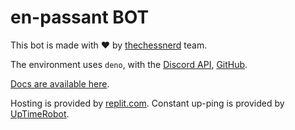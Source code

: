 
# en-passant BOT

This bot is made with ❤️ by [thechessnerd](https://www.instagram.com/thechessnerd/) team.

The environment uses `deno`, with the [Discord API](https://discordeno.mod.land/), [GitHub](https://github.com/discordeno/discordeno/).

[Docs are available here](https://doc.deno.land/https://deno.land/x/discordeno@13.0.0-rc18/mod.ts).

Hosting is provided by [replit.com](https://replit.com/).
Constant up-ping is provided by [UpTimeRobot](https://uptimerobot.com).
